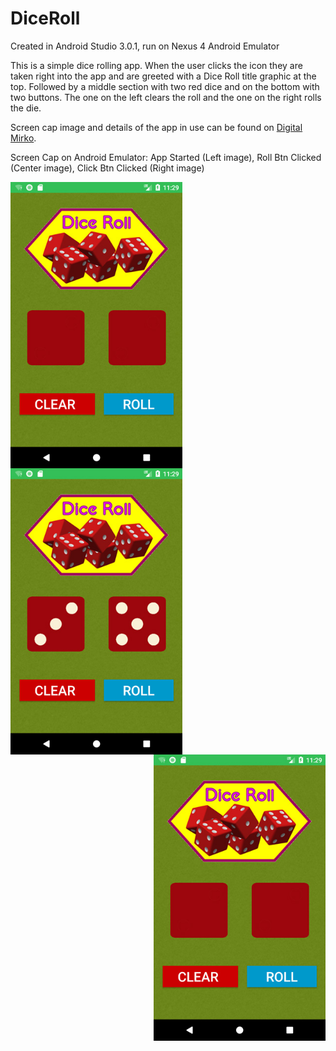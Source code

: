 # DiceRoll

Created in Android Studio 3.0.1, run on Nexus 4 Android Emulator

This is a simple dice rolling app. When the user clicks the icon they are taken right into the app and 
are greeted with a Dice Roll title graphic at the top. Followed by a middle section with two red dice and on the bottom
with two buttons. The one on the left clears the roll and the one on the right rolls the die.

Screen cap image and details of the app in use can be found on <a href="http://digitalmirko.com/javaApps.html">Digital Mirko</a>.

Screen Cap on Android Emulator: App Started (Left image), Roll Btn Clicked (Center image), Click Btn Clicked (Right image)
  <p>
  <img align="left" src="https://github.com/digitalMirko/DiceRoll/blob/master/SC01-Screenshot_1517894970.jpg?raw=true" width="275"/>
  <img align="center" src="https://github.com/digitalMirko/DiceRoll/blob/master/SC02-Screenshot_1517894974.jpg?raw=true" width="275"/>  
  <img align="right" src="https://github.com/digitalMirko/DiceRoll/blob/master/SC03-Screenshot_1517894977.jpg?raw=true" width="275"/>  
  </p>
